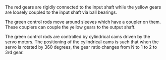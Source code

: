 The red gears are rigidly connected to the input shaft while the yellow gears are loosely coupled to the input shaft via ball bearings.

The green control rods move around sleeves which have a coupler on them. These couplers can couple the yellow gears to the output shaft.

The green control rods are controlled by cylindrical cams driven by the servo motors. The positioning of the cylindrical cams is such that when the servo is rotated by 360 degrees, the gear ratio changes from N to 1 to 2 to 3rd gear.